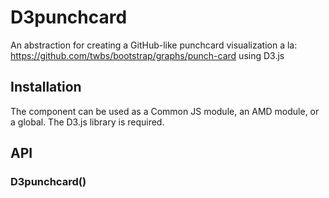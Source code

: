 # D3punchcard

An abstraction for creating a GitHub-like punchcard visualization a la: https://github.com/twbs/bootstrap/graphs/punch-card using D3.js

## Installation

The component can be used as a Common JS module, an AMD module, or a global. The D3.js library is required.

## API

### D3punchcard()

